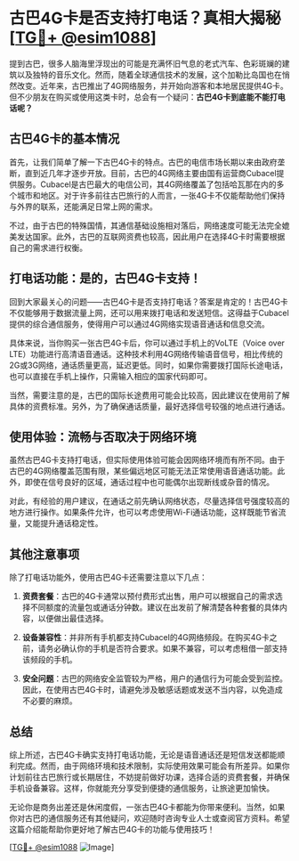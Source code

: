 # 古巴4G卡是否支持打电话？真相大揭秘[[TG💪+ @esim1088](https://t.me/s/esim1088)]

提到古巴，很多人脑海里浮现出的可能是充满怀旧气息的老式汽车、色彩斑斓的建筑以及独特的音乐文化。然而，随着全球通信技术的发展，这个加勒比岛国也在悄然改变。近年来，古巴推出了4G网络服务，并开始向游客和本地居民提供4G卡。但不少朋友在购买或使用这类卡时，总会有一个疑问：**古巴4G卡到底能不能打电话呢？**

## 古巴4G卡的基本情况

首先，让我们简单了解一下古巴4G卡的特点。古巴的电信市场长期以来由政府垄断，直到近几年才逐步开放。目前，古巴的4G网络主要由国有运营商Cubacel提供服务。Cubacel是古巴最大的电信公司，其4G网络覆盖了包括哈瓦那在内的多个城市和地区。对于许多前往古巴旅行的人而言，一张4G卡不仅能帮助他们保持与外界的联系，还能满足日常上网的需求。

不过，由于古巴的特殊国情，其通信基础设施相对落后，网络速度可能无法完全媲美发达国家。此外，古巴的互联网资费也较高，因此用户在选择4G卡时需要根据自己的需求进行权衡。

## 打电话功能：是的，古巴4G卡支持！

回到大家最关心的问题——古巴4G卡是否支持打电话？答案是肯定的！古巴4G卡不仅能够用于数据流量上网，还可以用来拨打电话和发送短信。这得益于Cubacel提供的综合通信服务，使得用户可以通过4G网络实现语音通话和信息交流。

具体来说，当你购买一张古巴4G卡后，你可以通过手机上的VoLTE（Voice over LTE）功能进行高清语音通话。这种技术利用4G网络传输语音信号，相比传统的2G或3G网络，通话质量更高，延迟更低。同时，如果你需要拨打国际长途电话，也可以直接在手机上操作，只需输入相应的国家代码即可。

当然，需要注意的是，古巴的国际长途费用可能会比较高，因此建议在使用前了解具体的资费标准。另外，为了确保通话质量，最好选择信号较强的地点进行通话。

## 使用体验：流畅与否取决于网络环境

虽然古巴4G卡支持打电话，但实际使用体验可能会因网络环境而有所不同。由于古巴的4G网络覆盖范围有限，某些偏远地区可能无法正常使用语音通话功能。此外，即使在信号良好的区域，通话过程中也可能偶尔出现断线或杂音的情况。

对此，有经验的用户建议，在通话之前先确认网络状态，尽量选择信号强度较高的地方进行操作。如果条件允许，也可以考虑使用Wi-Fi通话功能，这样既能节省流量，又能提升通话稳定性。

## 其他注意事项

除了打电话功能外，使用古巴4G卡还需要注意以下几点：

1. **资费套餐**：古巴的4G卡通常以预付费形式出售，用户可以根据自己的需求选择不同额度的流量包或通话分钟数。建议在出发前了解清楚各种套餐的具体内容，以便做出最佳选择。

2. **设备兼容性**：并非所有手机都支持Cubacel的4G网络频段。在购买4G卡之前，请务必确认你的手机是否符合要求。如果不兼容，可以考虑租借一部支持该频段的手机。

3. **安全问题**：古巴的网络安全监管较为严格，用户的通信行为可能会受到监控。因此，在使用古巴4G卡时，请避免涉及敏感话题或发送不当内容，以免造成不必要的麻烦。

## 总结

综上所述，古巴4G卡确实支持打电话功能，无论是语音通话还是短信发送都能顺利完成。然而，由于网络环境和技术限制，实际使用效果可能会有所差异。如果你计划前往古巴旅行或长期居住，不妨提前做好功课，选择合适的资费套餐，并确保手机设备兼容。这样，你就能充分享受到便捷的通信服务，让旅途更加愉快。

无论你是商务出差还是休闲度假，一张古巴4G卡都能为你带来便利。当然，如果你对古巴的通信服务还有其他疑问，欢迎随时咨询专业人士或查阅官方资料。希望这篇介绍能帮助你更好地了解古巴4G卡的功能与使用技巧！

[[TG💪+ @esim1088](https://t.me/s/esim1088) ![Image](https://i.postimg.cc/4NQfJmqS/Snipaste-2025-05-13-00-14-12.png)]